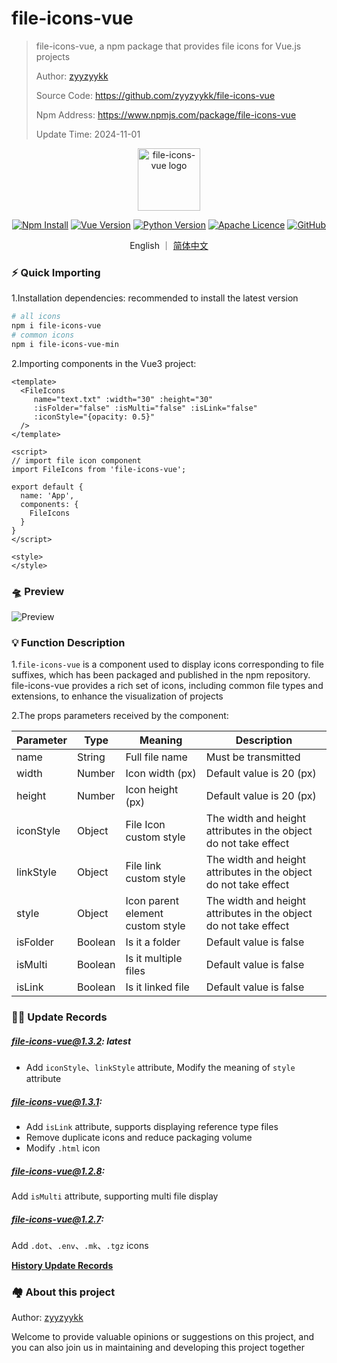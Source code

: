 # file-icons-vue

> file-icons-vue, a npm package that provides file icons for Vue.js projects
>
> Author: [zyyzyykk](https://github.com/zyyzyykk/)
>
> Source Code: https://github.com/zyyzyykk/file-icons-vue
>
> Npm Address: https://www.npmjs.com/package/file-icons-vue
>
> Update Time: 2024-11-01

<p align="center"><a href="https://www.npmjs.com/package/file-icons-vue" target="_blank" rel="noopener noreferrer"><img width="100" src="http://img.kkbapps.com/logo/file-icons-vue.png" alt="file-icons-vue logo"></a></p>

<p align="center">
  <a href="https://www.npmjs.com/package/file-icons-vue"><img src="https://img.shields.io/npm/d18m/file-icons-vue.svg" alt="Npm Install"></a>
  <a href="https://cn.vuejs.org/"><img src="https://img.shields.io/badge/vue-3.x-green?color=42b883" alt="Vue Version"></a>
  <a href="https://www.python.org/downloads/release/python-3111/"><img src="https://img.shields.io/badge/python-3.11-blue" alt="Python Version"></a>
  <a href="https://www.apache.org/licenses/"><img src="https://img.shields.io/badge/licence-Apache-orange" alt="Apache Licence"></a>
  <a href="https://github.com/zyyzyykk/file-icons-vue"><img src="https://img.shields.io/github/stars/zyyzyykk/file-icons-vue" alt="GitHub"></a>
</p>
<p align="center">English ｜ <a href="../zh_CN/README.md" >简体中文</a></p>

### ⚡ Quick Importing

1.Installation dependencies: recommended to install the latest version

```sh
# all icons
npm i file-icons-vue
# common icons
npm i file-icons-vue-min
```

2.Importing components in the Vue3 project:

```vue
<template>
  <FileIcons 
     name="text.txt" :width="30" :height="30" 
     :isFolder="false" :isMulti="false" :isLink="false" 
     :iconStyle="{opacity: 0.5}" 
  />
</template>

<script>
// import file icon component
import FileIcons from 'file-icons-vue';

export default {
  name: 'App',
  components: {
    FileIcons
  }
}
</script>

<style>
</style>
```

### 🛸 Preview

![Preview](http://img.kkbapps.com/file-icons-vue/file-icons-vue-preview-1.3.2.png)

### 💡 Function Description

1.`file-icons-vue` is a component used to display icons corresponding to file suffixes, which has been packaged and published in the npm repository. file-icons-vue provides a rich set of icons, including common file types and extensions, to enhance the visualization of projects

2.The props parameters received by the component:

| Parameter | Type    | Meaning                          | Description                                                  |
| --------- | ------- | -------------------------------- | ------------------------------------------------------------ |
| name      | String  | Full file name                   | Must be transmitted                                          |
| width     | Number  | Icon width (px)                  | Default value is 20 (px)                                     |
| height    | Number  | Icon height (px)                 | Default value is 20 (px)                                     |
| iconStyle | Object  | File Icon custom style           | The width and height attributes in the object do not take effect |
| linkStyle | Object  | File Iink custom style           | The width and height attributes in the object do not take effect |
| style     | Object  | Icon parent element custom style | The width and height attributes in the object do not take effect |
| isFolder  | Boolean | Is it a folder                   | Default value is false                                       |
| isMulti   | Boolean | Is it multiple files             | Default value is false                                       |
| isLink    | Boolean | Is it linked file                | Default value is false                                       |

### 👨‍💻 Update Records

##### file-icons-vue@1.3.2: latest

- Add `iconStyle`、`linkStyle` attribute, Modify the meaning of `style` attribute

##### file-icons-vue@1.3.1: 

- Add `isLink` attribute, supports displaying reference type files
- Remove duplicate icons and reduce packaging volume
- Modify `.html` icon

##### file-icons-vue@1.2.8: 

Add `isMulti` attribute, supporting multi file display

##### file-icons-vue@1.2.7:

Add `.dot`、`.env`、`.mk`、`.tgz` icons

[**History Update Records**](./UPDATE.md)

### 🏘️ About this project

Author: [zyyzyykk](https://github.com/zyyzyykk/)

Welcome to provide valuable opinions or suggestions on this project, and you can also join us in maintaining and developing this project together
